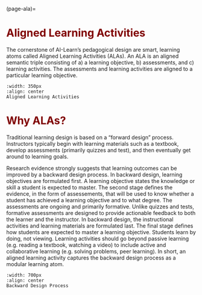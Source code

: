 (page-ala)=
# <font color="maroon">Aligned Learning Activities</font>

The cornerstone of AI-Learn’s pedagogical design are smart, learning atoms called Aligned Learning Activities (ALAs). An ALA is an aligned semantic triple consisting of a) a learning objective, b) assessments, and c) learning activities. The assessments and learning activities are aligned to a particular learning objective.

```{figure} /images/ala.png
:width: 350px
:align: center
Aligned Learning Activities
```

# <font color="maroon">Why ALAs?</font>

Traditional learning design is based on a “forward design” process. Instructors typically begin with learning materials such as a textbook, develop assessments (primarily quizzes and test), and then eventually get around to learning goals. 

Research evidence strongly suggests that learning outcomes can be improved by a backward design process. In backward design, learning objectives are formulated first. A learning objective states the knowledge or skill a student is expected to master. The second stage defines the evidence, in the form of assessements, that will be used to know whether a student has achieved a learning objective and to what degree. The assessments are ongoing and primarily formative. Unlike quizzes and tests, formative assessments are designed to provide actionable feedback to both the learner and the instructor. In backward design, the instructional activities and learning materials are formulated last. The final stage defines how students are expected to master a learning objective. Students learn by doing, not viewing. Learning activities should go beyond passive learning (e.g. reading a textbook, watching a video) to include active and collaborative learning (e.g. solving problems, peer learning). In short, an aligned learning activity captures the backward design process as a modular learning atom.

```{figure} /images/backwarddesign.png
:width: 700px
:align: center
Backward Design Process
```